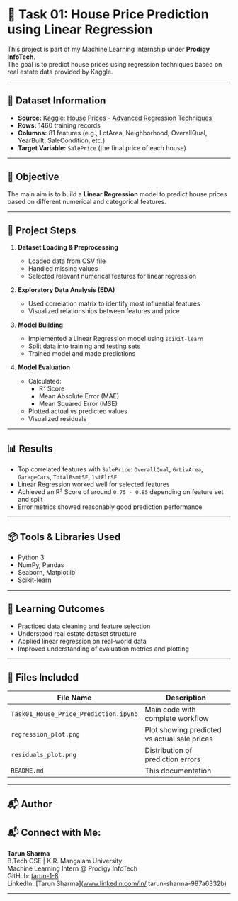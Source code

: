 # 🏡 Task 01: House Price Prediction using Linear Regression

This project is part of my Machine Learning Internship under **Prodigy InfoTech**.  
The goal is to predict house prices using regression techniques based on real estate data provided by Kaggle.

---

## 📁 Dataset Information

- **Source:** [Kaggle: House Prices - Advanced Regression Techniques](https://www.kaggle.com/c/house-prices-advanced-regression-techniques/data)
- **Rows:** 1460 training records
- **Columns:** 81 features (e.g., LotArea, Neighborhood, OverallQual, YearBuilt, SaleCondition, etc.)
- **Target Variable:** `SalePrice` (the final price of each house)

---

## 🎯 Objective

The main aim is to build a **Linear Regression** model to predict house prices based on different numerical and categorical features.

---

## 🧪 Project Steps

1. **Dataset Loading & Preprocessing**
   - Loaded data from CSV file
   - Handled missing values
   - Selected relevant numerical features for linear regression

2. **Exploratory Data Analysis (EDA)**
   - Used correlation matrix to identify most influential features
   - Visualized relationships between features and price

3. **Model Building**
   - Implemented a Linear Regression model using `scikit-learn`
   - Split data into training and testing sets
   - Trained model and made predictions

4. **Model Evaluation**
   - Calculated:
     - R² Score
     - Mean Absolute Error (MAE)
     - Mean Squared Error (MSE)
   - Plotted actual vs predicted values
   - Visualized residuals

---

## 📊 Results

- Top correlated features with `SalePrice`: `OverallQual`, `GrLivArea`, `GarageCars`, `TotalBsmtSF`, `1stFlrSF`
- Linear Regression worked well for selected features
- Achieved an R² Score of around `0.75 - 0.85` depending on feature set and split
- Error metrics showed reasonably good prediction performance

---

## 📦 Tools & Libraries Used

- Python 3
- NumPy, Pandas
- Seaborn, Matplotlib
- Scikit-learn

---

## 📘 Learning Outcomes

- Practiced data cleaning and feature selection
- Understood real estate dataset structure
- Applied linear regression on real-world data
- Improved understanding of evaluation metrics and plotting

---

## 📁 Files Included

| File Name | Description |
|-----------|-------------|
| `Task01_House_Price_Prediction.ipynb` | Main code with complete workflow |
| `regression_plot.png` | Plot showing predicted vs actual sale prices |
| `residuals_plot.png` | Distribution of prediction errors |
| `README.md` | This documentation |

---

## 📬 Author

## 📬 Connect with Me:

**Tarun Sharma**  
B.Tech CSE | K.R. Mangalam University  
Machine Learning Intern @ Prodigy InfoTech  
GitHub: [tarun-1-8](https://github.com/tarun-1-8)  
LinkedIn: [Tarun Sharma](www.linkedin.com/in/
tarun-sharma-987a6332b)


---



